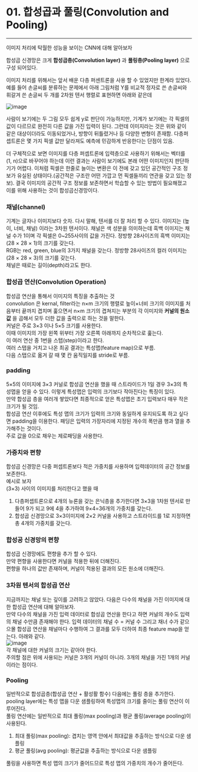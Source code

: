 # 01. 합성곱과 풀링(Convolution and Pooling)
---
이미지 처리에 탁월한 성능을 보이는 CNN에 대해 알아보자  

합성곱 신경망은 크게 **합성곱층(Convolution layer)** 과 **풀링층(Pooling layer)** 으로 구성 되어있다.  

이미지 처리를 위해서는 앞서 배운 다층 퍼센트론을 사용 할 수 있었지만 한계라 있었다. 예를 들어 손글씨를 분류하는 문제에서 아래 그림처럼 Y를 비교적 정자로 쓴 손글씨와 휘갈겨 쓴 손글씨 두 개를 2차원 텐서 행렬로 표현하면 아래와 같은데   

![image](https://user-images.githubusercontent.com/76423415/133006556-4e61b426-2e7e-46fc-866e-7745db256bc5.png)  

사람이 보기에는 두 그림 모두 쉽게 y로 판단이 가능하지만, 기계가 보기에는 각 픽셀의 값이 다르므로 완전히 다른 값을 가진 입력이 된다. 그런데 이미지라는 것은 위와 같이 같은 대상이더라도 이동되었거나, 방향이 뒤틀렸거나 등 다양한 변형이 존재함. 다층퍼셉트론은 몇 가지 픽셀 값만 달라져도 예측에 민감하게 반응한다는 단점이 있음.  

더 구체적으로 보면 이미지를 다층 퍼셉트론에 입력층으로 사용하기 위해서는 벡터를 (1, n)으로 바꾸어야 하는데 이런 결과는 사람이 보기에도 본래 어떤 이미지인지 판단하기가 어렵다. 이처럼 픽셀은 한줄로 늘이는 변환은 이 전에 갖고 있던 공간적인 구조 정보가 유실된 상태이다.(공간적은 구조란 어떤 가깝고 먼 픽셀들끼리 연관을 갖고 있는 정보). 결국 이미지의 공간적 구조 정보를 보존하면서 학습할 수 있는 방법이 필요해졌고 이를 위해 사용하는 것이 합성곱신경망이다. 

### 채널(channel)
기계는 글자나 이미지보다 숫자. 다시 말해, 텐서를 더 잘 처리 할 수 있다. 이미지는 (높이, 너비, 채널) 이라는 3차원 텐서이다. 채널은 색 성분을 의미하는데 흑백 이미지는 채널 수가 1이며 각 픽셀은 0~255사이의 값을 가진다. 정방향 28사이즈의 흑백 이미지는 (28 × 28 × 1)의 크기를 갖는다.  
RGB는 red, green, blue의 3가지 채널을 갖는다. 정방향 28사이즈의 컬러 이미지는 (28 × 28 × 3)의 크기를 갖는다.  
채널은 때로는 길이(depth)라고도 한다.  

### 합성곱 연산(Convolution Operation)
합성곱 연산을 통해서 이미지의 특징을 추출하는 것  
convolution 은 kernal, filter라는 n×m 크기의 행렬로 높이×너비 크기의 이미지를 처음부터 끝까지 겹치며 훑으면서 n×m 크기의 겹쳐지는 부분의 각 이미지와 **커널의 원소 값** 을 곱해서 모두 더한 값을 출력으로 하는 것을 말한다.  
커널은 주로 3×3 이나 5×5 크기를 사용한다.  
이때 이미지의 가장 왼쪽 위부터 가장 오른쪽 아래까지 순차적으로 훑는다.  
이 여러 연산 중 1번을 스텝(step)이라고 한다.  
여러 스탭을 거치고 나온 최공 결과는 특성맵(feature map)으로 부름.  
다음 스탭으로 옮겨 갈 때 몇 칸 움직일지를 stride로 부름.  

### padding
5×5의 이미지에 3×3 커널로 합성곱 연산을 했을 때 스트라이드가 1일 경우 3×3의 특성맵을 얻을 수 있다. 이렇게 특성맵은 입력의 크기보다 작아진다는 특징이 있다.  
만약 합성곱 층을 여러개 쌓았다면 최종적으로 얻은 특성맵은 초기 입력보다 매우 작은 크기가 될 것임.  
합성곱 연산 이후에도 특성 맵의 크기가 입력의 크기와 동일하게 유지되도록 하고 싶다면 padding을 이용한다. 패딩은 입력의 가장자리에 지정된 개수의 폭만큼 행과 열을 추가해주는 것이다.  
주로 값을 0으로 채우는 제로패딩을 사용한다. 

### 가중치와 편향
합성곱 신경망은 다중 퍼셉트론보다 적은 가중치를 사용하며 입력데이터의 공간 정보를 보존한다.  
예시로 보자  
(3×3) 사이의 이미지를 처리한다고 했을 때
1. 다층퍼셉트론으로 4개의 뉴론을 갖는 은닉층을 추가한다면 3×3을 1차원 텐서로 만들어 9가 되고 9에 4을 추가하여 9×4=36개의 가중치를 갖는다.
2. 합성곱 신경망으로 3×3이미지에 2×2 커널을 사용하고 스트라이드를 1로 지정하면 총 4개의 가중치를 갖는다. 

### 합성공 신경망의 편향
합성곱 신경망에도 편향을 추가 할 수 있다.  
만약 편향을 사용한다면 커널을 적용한 뒤에 더해진다.  
편향을 하나의 값만 존재하며, 커널이 적용된 결과의 모든 원소에 더해진다.  

### 3차원 텐서의 합성곱 연산
지금까지는 채널 또는 깊이를 고려하고 않았다. 다음은 다수의 채널을 가진 이미지에 대한 합성곱 연산에 대해 알아보자.  
만약 다수의 채널을 가진 입력 데이터로 합성곱 연산을 한다고 하면 커널의 개수도 입력의 채널 수만큼 존재해야 한다. 입력 데이터의 채널 수 = 커널 수
그리고 채너 수가 같으으몰 합성곱 연산을 채널마다 수행하여 그 결과를 모두 더하여 최종 feature map을 얻는다. 아래와 같다.  
![image](https://user-images.githubusercontent.com/76423415/133014204-3db3679f-8f74-4272-8161-f605a96efb89.png)  
각 채널에 대한 커널의 크기는 같아야 한다.  
주의할 점은 위에 사용되는 커널은 3개의 커널이 아니라. 3개의 채널을 가진 1개의 커널이라는 점이다.  

### Pooling
일반적으로 합성곱층(합성곱 연산 + 활성활 함수) 다음에는 풀링 층을 추가한다.  
pooling layer에는 특성 맵을 다운 샘플링하여 특성맵의 크기를 줄이는 풀링 연산이 이루어진다.  
풀링 연산에는 일반적으로 최대 풀링(max pooling)과 평균 풀링(average pooling)이 사용된다.
1. 최대 풀링(max pooling): 겹치는 영역 안에서 최대값을 추출하는 방식으로 다운 샘플링
2. 평균 풀링(avg pooling): 평균값을 추출하는 방식으로 다운 샘플링  

풀링을 사용하면 특성 맵의 크기가 줄어드므로 특성 맵의 가중치의 개수가 줄어든다.  
